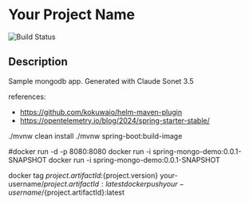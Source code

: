 # Your Project Name
![Build Status](https://github.com/poblin-orange/mongodb-probe/actions/workflows/maven.yml/badge.svg)

## Description


Sample mongodb app.
Generated with Claude Sonet 3.5


references:
- https://github.com/kokuwaio/helm-maven-plugin
- https://opentelemetry.io/blog/2024/spring-starter-stable/




./mvnw clean install
./mvnw spring-boot:build-image

#docker run -d -p 8080:8080 docker run -i spring-mongo-demo:0.0.1-SNAPSHOT
docker run -i spring-mongo-demo:0.0.1-SNAPSHOT
 


docker tag ${project.artifactId}:${project.version} your-username/${project.artifactId}:latest
docker push your-username/${project.artifactId}:latest